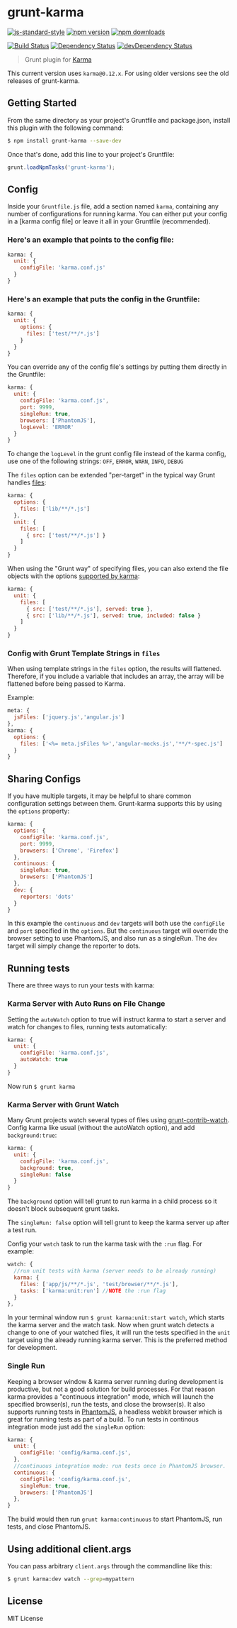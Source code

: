 # grunt-karma

[![js-standard-style](https://img.shields.io/badge/code%20style-standard-brightgreen.svg?style=flat-square)](https://github.com/karma-runner/grunt-karma)
 [![npm version](https://img.shields.io/npm/v/grunt-karma.svg?style=flat-square)](https://www.npmjs.com/package/grunt-karma) [![npm downloads](https://img.shields.io/npm/dm/grunt-karma.svg?style=flat-square)](https://www.npmjs.com/package/grunt-karma)

[![Build Status](https://img.shields.io/travis/karma-runner/grunt-karma/master.svg?style=flat-square)](https://travis-ci.org/karma-runner/grunt-karma) [![Dependency Status](https://img.shields.io/david/karma-runner/grunt-karma.svg?style=flat-square)](https://david-dm.org/karma-runner/grunt-karma) [![devDependency Status](https://img.shields.io/david/dev/karma-runner/grunt-karma.svg?style=flat-square)](https://david-dm.org/karma-runner/grunt-karma#info=devDependencies)


> Grunt plugin for [Karma](https://github.com/karma-runner/karma)

This current version uses `karma@0.12.x`. For using older versions see the
old releases of grunt-karma.

## Getting Started
From the same directory as your project's Gruntfile and package.json, install
this plugin with the following command:

```bash
$ npm install grunt-karma --save-dev
```

Once that's done, add this line to your project's Gruntfile:

```js
grunt.loadNpmTasks('grunt-karma');
```

## Config
Inside your `Gruntfile.js` file, add a section named `karma`, containing
any number of configurations for running karma. You can either put your
config in a [karma config file] or leave it all in your Gruntfile (recommended).

### Here's an example that points to the config file:

```js
karma: {
  unit: {
    configFile: 'karma.conf.js'
  }
}
```

### Here's an example that puts the config in the Gruntfile:

```js
karma: {
  unit: {
    options: {
      files: ['test/**/*.js']
    }
  }
}
```

You can override any of the config file's settings by putting them
directly in the Gruntfile:

```js
karma: {
  unit: {
    configFile: 'karma.conf.js',
    port: 9999,
    singleRun: true,
    browsers: ['PhantomJS'],
    logLevel: 'ERROR'
  }
}
```

To change the `logLevel` in the grunt config file instead of the karma config, use one of the following strings:
`OFF`, `ERROR`, `WARN`, `INFO`, `DEBUG`

The `files` option can be extended "per-target" in the typical way
Grunt handles [files][grunt-config-files]:

```js
karma: {
  options: {
    files: ['lib/**/*.js']
  },
  unit: {
    files: [
      { src: ['test/**/*.js'] }
    ]
  }
}
```

When using the "Grunt way" of specifying files, you can also extend the
file objects with the options [supported by karma][karma-config-files]:

```js
karma: {
  unit: {
    files: [
      { src: ['test/**/*.js'], served: true },
      { src: ['lib/**/*.js'], served: true, included: false }
    ]
  }
}
```

### Config with Grunt Template Strings in `files`

When using template strings in the `files` option, the results will flattened. Therefore, if you include a variable that includes an array, the array will be flattened before being passed to Karma.

Example:

```js
meta: {
  jsFiles: ['jquery.js','angular.js']
},
karma: {
  options: {
    files: ['<%= meta.jsFiles %>','angular-mocks.js','**/*-spec.js']
  }
}
```

## Sharing Configs
If you have multiple targets, it may be helpful to share common
configuration settings between them. Grunt-karma supports this by
using the `options` property:

```js
karma: {
  options: {
    configFile: 'karma.conf.js',
    port: 9999,
    browsers: ['Chrome', 'Firefox']
  },
  continuous: {
    singleRun: true,
    browsers: ['PhantomJS']
  },
  dev: {
    reporters: 'dots'
  }
}
```

In this example the `continuous` and `dev` targets will both use
the `configFile` and `port` specified in the `options`. But
the `continuous` target will override the browser setting to use
PhantomJS, and also run as a singleRun. The `dev` target will simply
change the reporter to dots.

## Running tests
There are three ways to run your tests with karma:

### Karma Server with Auto Runs on File Change
Setting the `autoWatch` option to true will instruct karma to start
a server and watch for changes to files, running tests automatically:

```js
karma: {
  unit: {
    configFile: 'karma.conf.js',
    autoWatch: true
  }
}
```
Now run `$ grunt karma`

### Karma Server with Grunt Watch
Many Grunt projects watch several types of files using [grunt-contrib-watch].
Config karma like usual (without the autoWatch option), and add
`background:true`:

```js
karma: {
  unit: {
    configFile: 'karma.conf.js',
    background: true,
    singleRun: false
  }
}
```
The `background` option will tell grunt to run karma in a child process
so it doesn't block subsequent grunt tasks.

The `singleRun: false` option will tell grunt to keep the karma server up
after a test run.

Config your `watch` task to run the karma task with the `:run` flag. For example:

```js
watch: {
  //run unit tests with karma (server needs to be already running)
  karma: {
    files: ['app/js/**/*.js', 'test/browser/**/*.js'],
    tasks: ['karma:unit:run'] //NOTE the :run flag
  }
},
```

In your terminal window run `$ grunt karma:unit:start watch`, which starts the
karma server and the watch task. Now when grunt watch detects a change to
one of your watched files, it will run the tests specified in the `unit`
target using the already running karma server. This is the preferred method
for development.

### Single Run
Keeping a browser window & karma server running during development is
productive, but not a good solution for build processes. For that reason karma
provides a "continuous integration" mode, which will launch the specified
browser(s), run the tests, and close the browser(s). It also supports running
tests in [PhantomJS], a headless webkit browser which is great for running tests as part of a build. To run tests in continous integration mode just add the `singleRun` option:

```js
karma: {
  unit: {
    configFile: 'config/karma.conf.js',
  },
  //continuous integration mode: run tests once in PhantomJS browser.
  continuous: {
    configFile: 'config/karma.conf.js',
    singleRun: true,
    browsers: ['PhantomJS']
  },
}
```

The build would then run `grunt karma:continuous` to start PhantomJS,
run tests, and close PhantomJS.

## Using additional client.args
You can pass arbitrary `client.args` through the commandline like this:

```bash
$ grunt karma:dev watch --grep=mypattern
```


## License
MIT License

[karma-config-file]: http://karma-runner.github.com/0.12/config/configuration-file.html
[karma-config-files]: http://karma-runner.github.io/0.12/config/files.html
[grunt-config-files]: http://gruntjs.com/configuring-tasks#files
[grunt-contrib-watch]: https://github.com/gruntjs/grunt-contrib-watch
[PhantomJS]: http://phantomjs.org/
[karma-mocha]: https://github.com/karma-runner/karma-mocha
